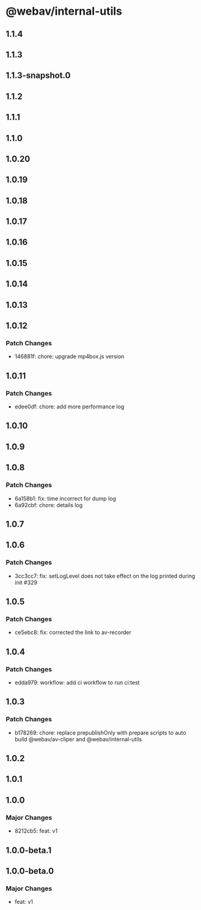 # @webav/internal-utils

## 1.1.4

## 1.1.3

## 1.1.3-snapshot.0

## 1.1.2

## 1.1.1

## 1.1.0

## 1.0.20

## 1.0.19

## 1.0.18

## 1.0.17

## 1.0.16

## 1.0.15

## 1.0.14

## 1.0.13

## 1.0.12

### Patch Changes

- 146881f: chore: upgrade mp4box.js version

## 1.0.11

### Patch Changes

- edee0df: chore: add more performance log

## 1.0.10

## 1.0.9

## 1.0.8

### Patch Changes

- 6a158b1: fix: time incorrect for dump log
- 6a92cbf: chore: details log

## 1.0.7

## 1.0.6

### Patch Changes

- 3cc3cc7: fix: setLogLevel does not take effect on the log printed during init #329

## 1.0.5

### Patch Changes

- ce5ebc8: fix: corrected the link to av-recorder

## 1.0.4

### Patch Changes

- edda979: workflow: add ci workflow to run ci:test

## 1.0.3

### Patch Changes

- b178269: chore: replace prepublishOnly with prepare scripts to auto build @webav/av-cliper and @webav/internal-utils

## 1.0.2

## 1.0.1

## 1.0.0

### Major Changes

- 8212cb5: feat: v1

## 1.0.0-beta.1

## 1.0.0-beta.0

### Major Changes

- feat: v1
